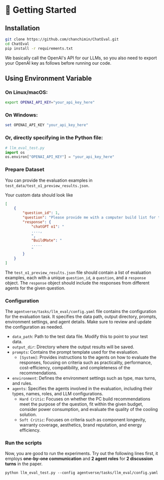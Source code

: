 # 🚀 Getting Started

## Installation

```bash
git clone https://github.com/chanchimin/ChatEval.git
cd ChatEval
pip install -r requirements.txt
```

We basically call the OpenAI's API for our LLMs, so you also need to export your OpenAI key as follows before running our code.

## Using Environment Variable

### On Linux/macOS:
```bash
export OPENAI_API_KEY="your_api_key_here"
```

### On Windows:
```powershell
set OPENAI_API_KEY "your_api_key_here"
```

### Or, directly specifying in the Python file:
```python
# llm_eval_test.py
import os
os.environ["OPENAI_API_KEY"] = "your_api_key_here"
```

### Prepare Dataset

You can provide the evaluation examples in `test_data/test_o1_preview_results.json`.

Your custom data should look like

```json
[
    {
        "question_id": 1,
        "question": "Please provide me with a computer build list for training deep learning models on a 100k budget.",
        "response": {
            "chatGPT o1": "
            ....,
            ",
            "BuildMate": "
            .....
            "
        }
    }
]
```

The `test_o1_preview_results.json` file should contain a list of evaluation examples, each with a unique `question_id`, a `question`, and a `response` object. The `response` object should include the responses from different agents for the given question.

### Configuration

The `agentverse/tasks/llm_eval/config.yaml` file contains the configuration for the evaluation task. It specifies the data path, output directory, prompts, environment settings, and agent details. Make sure to review and update the configuration as needed.

- `data_path`: Path to the test data file. Modify this to point to your test data.
- `output_dir`: Directory where the output results will be saved.
- `prompts`: Contains the prompt template used for the evaluation.
  - `[System]`: Provides instructions to the agents on how to evaluate the responses, focusing on criteria such as practicality, performance, cost-efficiency, compatibility, and completeness of the recommendations.
- `environment`: Defines the environment settings such as type, max turns, and rules.
- `agents`: Specifies the agents involved in the evaluation, including their types, names, roles, and LLM configurations.
  - `Hard Critic`: Focuses on whether the PC build recommendations meet the purpose of the question, fit within the given budget, consider power consumption, and evaluate the quality of the cooling solution.
  - `Soft Critic`: Focuses on criteria such as component longevity, warranty coverage, aesthetics, brand reputation, and energy efficiency.

### Run the scripts

Now, you are good to run the experiments.
Try out the following lines first, it employs **one-by-one communication** and **2 agent roles** for **2 discussion turns** in the paper.
```shell
python llm_eval_test.py --config agentverse/tasks/llm_eval/config.yaml
```

